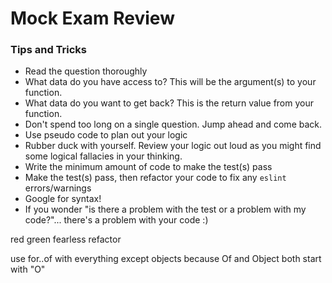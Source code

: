 # Mock Exam Review

### Tips and Tricks
* Read the question thoroughly
* What data do you have access to? This will be the argument(s) to your function.
* What data do you want to get back? This is the return value from your function.
* Don't spend too long on a single question. Jump ahead and come back.
* Use pseudo code to plan out your logic
* Rubber duck with yourself. Review your logic out loud as you might find some logical fallacies in your thinking.
* Write the minimum amount of code to make the test(s) pass
* Make the test(s) pass, then refactor your code to fix any `eslint` errors/warnings
* Google for syntax!
* If you wonder "is there a problem with the test or a problem with my code?"... there's a problem with your code :)


red
green
fearless refactor

use for..of with everything except objects because Of and Object both start with "O"
